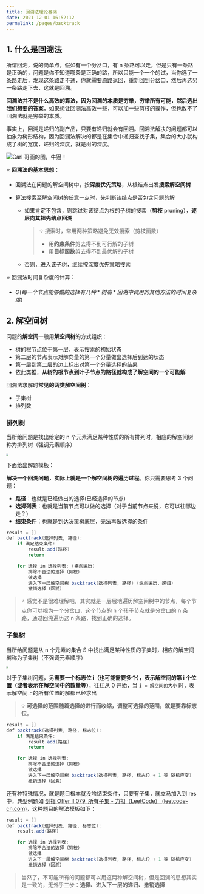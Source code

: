 ```yaml
---
title: 回溯法理论基础
date: 2021-12-01 16:52:12
permalink: /pages/backtrack
---
```


## 1. 什么是回溯法

所谓回溯，说的简单点，假如有一个分岔口，有 n 条路可以走，但是只有一条路是正确的，问题是你不知道哪条是正确的路，所以只能一个一个的试，当你选了一条路走后，发现这条路走不通，你就需要原路返回，重新回到分岔口，然后再选另一条路走下去，这就是回溯。

**回溯法并不是什么高效的算法，因为回溯的本质是穷举，穷举所有可能，然后选出我们想要的答案**，如果想让回溯法高效一些，可以加一些剪枝的操作，但也改不了回溯法就是穷举的本质。

事实上，回溯是递归的副产品，只要有递归就会有回溯。回溯法解决的问题都可以抽象为树形结构，因为回溯法解决的都是在集合中递归查找子集，集合的大小就构成了树的宽度，递归的深度，就是树的深度。

![Carl 哥画的图，牛逼！](https://img-blog.csdnimg.cn/20210130173631174.png)

⭐ **回溯法的基本思想**：

- 回溯法在问题的解空间树中，按**深度优先策略**，从根结点出发**搜索解空间树**

- 算法搜索至解空间树的任意一点时，先判断该结点是否包含问题的解

  - 如果肯定不包含，则跳过对该结点为根的子树的搜索（**剪枝** pruning），**逐层向其祖先结点回溯**

    > 💡 搜索时，常用两种策略避免无效搜索（剪枝函数）
    >
    > - 用**约束条件**剪去得不到可行解的子树
    > - 用**目标函数**剪去得不到最优解的子树

  - <u>否则，进入该子树，继续按深度优先策略搜索</u>

⭐ 回溯法时间复杂度的计算：

- $O(每一个节点能够做的选择有几种 * 树高 * 回溯中调用的其他方法的时间复杂度)$

## 2. 解空间树

问题的**解空间**一般用**解空间树**的方式组织：

- 树的根节点位于第一层，表示搜索的初始状态
- 第二层的节点表示对解向量的第一个分量做出选择后到达的状态
- 第一层到第二层的边上标出对第一个分量选择的结果
- 依此类推，**从树的根节点到叶子节点的路径就构成了解空间的一个可能解**

回溯法求解时**常见的两类解空间树**：

- 子集树
- 排列数

### 排列树

当所给问题是找出给定的 n 个元素满足某种性质的所有排列时，相应的解空间树称为排列树（强调元素顺序）

<img src="https://cs-wiki.oss-cn-shanghai.aliyuncs.com/img/20201202214539.png" style="zoom:33%;" />

下面给出解题模板：

**解决一个回溯问题，实际上就是一个解空间树的遍历过程**。你只需要思考 3 个问题：

- **路径**：也就是已经做出的选择(已经选择的节点)
- **选择列表**：也就是当前节点可以做的选择（对于当前节点来说，它可以往哪边走？）
- **结束条件**：也就是到达决策树底层，无法再做选择的条件

```java
result = []
def backtrack(选择列表, 路径):
    if 满足结束条件:
        result.add(路径)
        return

    for 选择 in 选择列表: (横向遍历)
        排除不合法的选择（剪枝）
        做选择
        进入下一层解空间树 backtrack(选择列表, 路径) (纵向遍历，递归) 
        撤销选择（回溯）
```

> ⭐ 感觉不是很难理解吧，其实就是一层层地遍历解空间树中的节点，每个节点你可以视为一个分岔口，这个节点的 n 个孩子节点就是分岔口的 n 条路，通过回溯遍历这 n 条路，找到正确的选择。

### 子集树

当所给问题是从 n 个元素的集合 S 中找出满足某种性质的子集时，相应的解空间树称为子集树（不强调元素顺序）

<img src="https://cs-wiki.oss-cn-shanghai.aliyuncs.com/img/20201202214511.png" style="zoom:33%;" />



对于子集树问题，另**需要一个标志位 i（也可能需要多个），表示解空间的第 i 个位置（或者表示在解空间中的数量等）**，往往从 0 开始，当  `i = 解空间的大小` 时，表示解空间上的所有位置的解都已经求出

> 💡 **可选择的范围随着选择的进行而收缩，调整可选择的范围，就是要靠标志位**。

```java
result = []
def backtrack(选择列表, 路径, 标志位):
    if 满足结束条件:
        result.add(路径)
        return

    for 选择 in 选择列表:
        排除不合法的选择（剪枝）
        做选择
        进入下一层解空间树 backtrack(选择列表, 路径, 标志位 + 1 等 随机应变)
        撤销选择（回溯）
```

还有种特殊情况，就是题目根本就没啥结束条件，只要有子集，就立马加入到 res 中，典型例题如 [剑指 Offer II 079. 所有子集 - 力扣（LeetCode） (leetcode-cn.com)](https://leetcode-cn.com/problems/TVdhkn/)，这种题目的解法模板如下：

```java
result = []
def backtrack(选择列表, 路径, 标志位):
    result.add(路径)

    for 选择 in 选择列表:
        排除不合法的选择（剪枝）
        做选择
        进入下一层解空间树 backtrack(选择列表, 路径, 标志位 + 1 等 随机应变)
        撤销选择（回溯）
```

> 当然了，不可能所有的问题都可以用这两种解空间树，但是回溯的思想其实是一致的，无外乎三步：**选择、进入下一层的递归、撤销选择**
